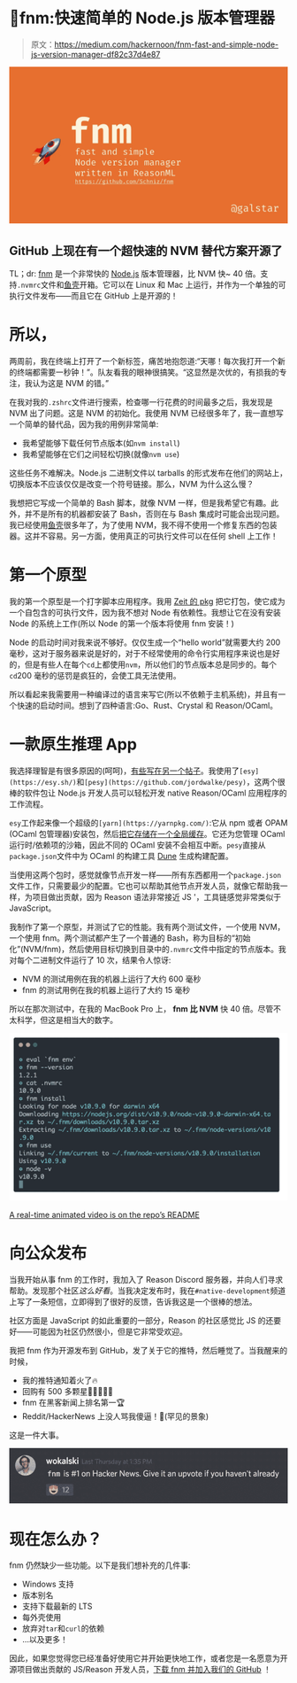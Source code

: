 # 🚀fnm:快速简单的 Node.js 版本管理器

> 原文：<https://medium.com/hackernoon/fnm-fast-and-simple-node-js-version-manager-df82c37d4e87>

![](img/ae88ac27dc8c4b6e3b4e264231048fdf.png)

## GitHub 上现在有一个超快速的 NVM 替代方案开源了

TL；dr: [fnm](https://github.com/Schniz/fnm) 是一个非常快的 [Node.js](https://hackernoon.com/tagged/node.js) 版本管理器，比 NVM 快~ 40 倍。支持`.nvmrc`文件和[鱼壳](https://fishshell.com/)开箱。它可以在 Linux 和 Mac 上运行，并作为一个单独的可执行文件发布——而且它在 GitHub 上是开源的！

# 所以，

两周前，我在终端上打开了一个新标签，痛苦地抱怨道:“天哪！每次我打开一个新的终端都需要一秒钟！”。队友看我的眼神很搞笑。“这显然是次优的，有损我的专注，我认为这是 NVM 的错。”

在我对我的`.zshrc`文件进行搜索，检查哪一行花费的时间最多之后，我发现是 NVM 出了问题。这是 NVM 的初始化。我使用 NVM 已经很多年了，我一直想写一个简单的替代品，因为我的用例非常简单:

*   我希望能够下载任何节点版本(如`nvm install`)
*   我希望能够在它们之间轻松切换(就像`nvm use`)

这些任务不难解决。Node.js 二进制文件以 tarballs 的形式发布在他们的网站上，切换版本不应该仅仅是改变一个符号链接。那么，NVM 为什么这么慢？

我想把它写成一个简单的 Bash 脚本，就像 NVM 一样，但是我希望它有趣。此外，并不是所有的机器都安装了 Bash，否则在与 Bash 集成时可能会出现问题。我已经使用[鱼壳](https://fishshell.com/)很多年了，为了使用 NVM，我不得不使用一个修复东西的包装器。这并不容易。另一方面，使用真正的可执行文件可以在任何 shell 上工作！

# 第一个原型

我的第一个原型是一个打字脚本应用程序。我用 [Zeit 的 pkg](https://github.com/zeit/pkg) 把它打包，使它成为一个自包含的可执行文件，因为我不想对 Node 有依赖性。我想让它在没有安装 Node 的系统上工作(所以 Node 的第一个版本将使用 fnm 安装！)

Node 的启动时间对我来说不够好。仅仅生成一个“hello world”就需要大约 200 毫秒，这对于服务器来说是好的，对于不经常使用的命令行实用程序来说也是好的，但是有些人在每个`cd`上都使用`nvm`，所以他们的节点版本总是同步的。每个`cd`200 毫秒的惩罚是疯狂的，会使工具无法使用。

所以看起来我需要用一种编译过的语言来写它(所以不依赖于主机系统)，并且有一个快速的启动时间。想到了四种语言:Go、Rust、Crystal 和 Reason/OCaml。

# 一款原生推理 App

我选择理智是有很多原因的(呵呵)，[有些写在另一个帖子](https://hackernoon.com/the-programming-language-im-looking-for-948d93f7a396)。我使用了`[esy](https://esy.sh/)`和`[pesy](https://github.com/jordwalke/pesy)`，这两个很棒的软件包让 Node.js 开发人员可以轻松开发 native Reason/OCaml 应用程序的工作流程。

`esy`工作起来像一个超级的`[yarn](https://yarnpkg.com/)`:它从 npm 或者 OPAM (OCaml 包管理器)安装包，然后[把它存储在一个全局缓存](https://esy.sh/docs/en/how-it-works.html)。它还为您管理 OCaml 运行时/依赖项的沙箱，因此不同的 OCaml 安装不会相互中断。`pesy`直接从`package.json`文件中为 OCaml 的构建工具 [Dune](https://dune.build/) 生成构建配置。

当使用这两个包时，感觉就像节点开发一样——所有东西都用一个`package.json`文件工作，只需要最少的配置。它也可以帮助其他节点开发人员，就像它帮助我一样，为项目做出贡献，因为 Reason 语法非常接近 JS '，工具链感觉非常类似于 JavaScript。

我制作了第一个原型，并测试了它的性能。我有两个测试文件，一个使用 NVM，一个使用 fnm。两个测试都产生了一个普通的 Bash，称为目标的“初始化”(NVM/fnm)，然后使用目标切换到目录中的`.nvmrc`文件中指定的节点版本。我对每个二进制文件运行了 10 次，结果令人惊讶:

*   NVM 的测试用例在我的机器上运行了大约 600 毫秒
*   fnm 的测试用例在我的机器上运行了大约 15 毫秒

所以在那次测试中，在我的 MacBook Pro 上， **fnm 比 NVM** 快 40 倍。尽管不太科学，但这是相当大的数字。

![](img/2e16820f51c2bd243755819217c18301.png)

[A real-time animated video is on the repo’s README](https://github.com/Schniz/fnm)

# 向公众发布

当我开始从事 fnm 的工作时，我加入了 Reason Discord 服务器，并向人们寻求帮助。发现那个社区*这么好看*。当我决定发布时，我在`#native-development`频道上写了一条短信，立即得到了很好的反馈，告诉我这是一个很棒的想法。

社区方面是 JavaScript 的如此重要的一部分，Reason 的社区感觉比 JS 的还要好——可能因为社区仍然很小，但是它非常受欢迎。

我把 fnm 作为开源发布到 GitHub，发了关于它的推特，然后睡觉了。当我醒来的时候，

*   我的推特通知着火了🔥
*   回购有 500 多颗星💯💯💯💯💯
*   fnm 在黑客新闻上排名第一🏆
*   Reddit/HackerNews 上没人骂我傻逼！🤡(罕见的景象)

这是一件大事。

![](img/80624e9c63a75db7bda01c7035bcf575.png)

# 现在怎么办？

fnm 仍然缺少一些功能。以下是我们想补充的几件事:

*   Windows 支持
*   版本别名
*   支持下载最新的 LTS
*   每外壳使用
*   放弃对`tar`和`curl`的依赖
*   …以及更多！

因此，如果您觉得您已经准备好使用它并开始更快地工作，或者您是一名愿意为开源项目做出贡献的 JS/Reason 开发人员，[下载 fnm 并加入我们的 GitHub](https://github.com/Schniz/fnm) ！